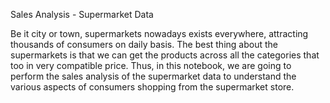 Sales Analysis - Supermarket Data

Be it city or town, supermarkets nowadays exists everywhere, attracting thousands of consumers on daily basis.
The best thing about the supermarkets is that we can get the products across all the categories that too in very compatible price.
Thus, in this notebook, we are going to perform the sales analysis of the supermarket data to understand the various aspects of consumers shopping from the supermarket store.
